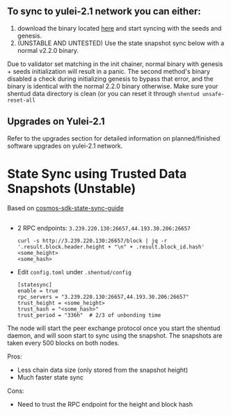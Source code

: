 ## To sync to yulei-2.1 network you can either:
 1. download the binary located [here](https://github.com/shentuchain/testnet/raw/master/yulei-2.1/shentud) and start syncing with the seeds and genesis.
 1. (UNSTABLE AND UNTESTED) Use the state snapshot sync below with a normal v2.2.0 binary. 

Due to validator set matching in the init chainer, normal binary with genesis + seeds initialization will result in a panic. The second method's binary disabled a check during initializing genesis to bypass that error, and the binary is identical with the normal 2.2.0 binary otherwise. Make sure your shentud data directory is clean (or you can reset it through `shentud unsafe-reset-all`

## Upgrades on Yulei-2.1

Refer to the upgrades section for detailed information on planned/finished software upgrades on yulei-2.1 network.

# State Sync using Trusted Data Snapshots (Unstable)

Based on [cosmos-sdk-state-sync-guide](https://blog.cosmos.network/cosmos-sdk-state-sync-guide-99e4cf43be2f)

##

 - 2 RPC endpoints: `3.239.220.130:26657,44.193.30.206:26657`
 
    ```
    curl -s http://3.239.220.130:26657/block | jq -r '.result.block.header.height + "\n" + .result.block_id.hash'
    <some_height>
    <some_hash>
    ```

 - Edit `config.toml` under `.shentud/config`
 
    ```
    [statesync]
    enable = true
    rpc_servers = "3.239.220.130:26657,44.193.30.206:26657"
    trust_height = <some_height>
    trust_hash = "<some_hash>"
    trust_period = "336h"  # 2/3 of unbonding time
    ```

The node will start the peer exchange protocol once you start the shentud daemon, and will soon start to sync using the snapshot.
The snapshots are taken every 500 blocks on both nodes.

Pros:
 - Less chain data size (only stored from the snapshot height)
 - Much faster state sync

Cons:
 - Need to trust the RPC endpoint for the height and block hash

